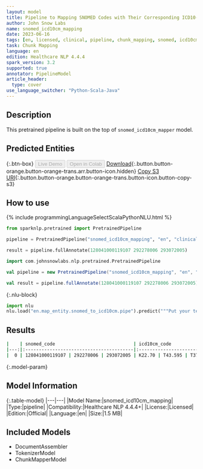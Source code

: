 ```yaml
---
layout: model
title: Pipeline to Mapping SNOMED Codes with Their Corresponding ICD10-CM Codes
author: John Snow Labs
name: snomed_icd10cm_mapping
date: 2023-06-16
tags: [en, licensed, clinical, pipeline, chunk_mapping, snomed, icd10cm]
task: Chunk Mapping
language: en
edition: Healthcare NLP 4.4.4
spark_version: 3.2
supported: true
annotator: PipelineModel
article_header:
  type: cover
use_language_switcher: "Python-Scala-Java"
---
```


## Description

This pretrained pipeline is built on the top of `snomed_icd10cm_mapper` model.

## Predicted Entities



{:.btn-box}
<button class="button button-orange" disabled>Live Demo</button>
<button class="button button-orange" disabled>Open in Colab</button>
[Download](https://s3.amazonaws.com/auxdata.johnsnowlabs.com/clinical/models/snomed_icd10cm_mapping_en_4.4.4_3.2_1686943711617.zip){:.button.button-orange.button-orange-trans.arr.button-icon.hidden}
[Copy S3 URI](s3://auxdata.johnsnowlabs.com/clinical/models/snomed_icd10cm_mapping_en_4.4.4_3.2_1686943711617.zip){:.button.button-orange.button-orange-trans.button-icon.button-copy-s3}

## How to use

<div class="tabs-box" markdown="1">
{% include programmingLanguageSelectScalaPythonNLU.html %}

```python
from sparknlp.pretrained import PretrainedPipeline

pipeline = PretrainedPipeline("snomed_icd10cm_mapping", "en", "clinical/models")

result = pipeline.fullAnnotate(128041000119107 292278006 293072005)
```
```scala
import com.johnsnowlabs.nlp.pretrained.PretrainedPipeline

val pipeline = new PretrainedPipeline("snomed_icd10cm_mapping", "en", "clinical/models")

val result = pipeline.fullAnnotate(128041000119107 292278006 293072005)
```


{:.nlu-block}
```python
import nlu
nlu.load("en.map_entity.snomed_to_icd10cm.pipe").predict("""Put your text here.""")
```

</div>


## Results

```bash
|    | snomed_code                             | icd10cm_code               |
|---:|:----------------------------------------|:---------------------------|
|  0 | 128041000119107 | 292278006 | 293072005 | K22.70 | T43.595 | T37.1X5 |
```

{:.model-param}
## Model Information

{:.table-model}
|---|---|
|Model Name:|snomed_icd10cm_mapping|
|Type:|pipeline|
|Compatibility:|Healthcare NLP 4.4.4+|
|License:|Licensed|
|Edition:|Official|
|Language:|en|
|Size:|1.5 MB|

## Included Models

- DocumentAssembler
- TokenizerModel
- ChunkMapperModel